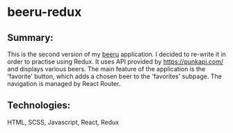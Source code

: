 # beeru-redux

## Summary: 
This is the second version of my [beeru](https://github.com/kokosanki/beeru) application. I decided to re-write it in order to practise using Redux. It uses API provided by https://punkapi.com/ and displays various beers. The main feature of the application is the 'favorite' button, which adds a chosen beer to the 'favorites' subpage. The navigation is managed by React Router.

## Technologies:
HTML, SCSS, Javascript, React, Redux
